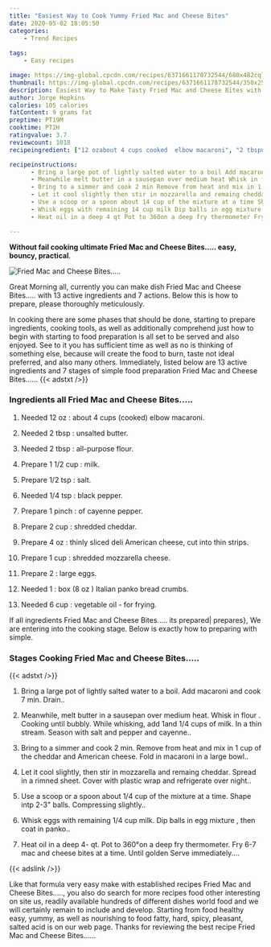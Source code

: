 ```yaml
---
title: "Easiest Way to Cook Yummy Fried Mac and Cheese Bites"
date: 2020-05-02 18:05:50
categories:
    - Trend Recipes
    
tags:
    - Easy recipes

image: https://img-global.cpcdn.com/recipes/6371661178732544/680x482cq70/fried-mac-and-cheese-bites-recipe-main-photo.jpg
thumbnail: https://img-global.cpcdn.com/recipes/6371661178732544/350x250cq70/fried-mac-and-cheese-bites-recipe-main-photo.jpg
description: Easiest Way to Make Tasty Fried Mac and Cheese Bites with 13 ingredients and 7 stages of easy cooking.
author: Jorge Hopkins
calories: 105 calories
fatContent: 9 grams fat
preptime: PT19M
cooktime: PT2H
ratingvalue: 3.7
reviewcount: 1018
recipeingredient: ["12 ozabout 4 cups cooked  elbow macaroni", "2 tbspunsalted butter", "2 tbspallpurpose flour", "1 1/2 cupmilk", "1/2 tspsalt", "1/4 tspblack pepper", "1 pinchof cayenne pepper", "2 cupshredded cheddar", "4 ozthinly sliced deli American cheese cut into thin strips", "1 cupshredded mozzarella cheese", "2large eggs", "1box 8 oz  Italian panko bread crumbs", "6 cupvegetable oil  for frying"]

recipeinstructions: 
      - Bring a large pot of lightly salted water to a boil Add macaroni and cook 7 min Drain 
      - Meanwhile melt butter in a sausepan over medium heat Whisk in flour  Cooking until bubbly While whisking add 1and 14 cups of milk In a thin stream Season with salt and pepper and cayenne 
      - Bring to a simmer and cook 2 min Remove from heat and mix in 1 cup of the cheddar and American cheese Fold in macaroni in a large bowl 
      - Let it cool slightly then stir in mozzarella and remaing cheddar Spread in a rimned sheet Cover with plastic wrap and refrigerate over night 
      - Use a scoop or a spoon about 14 cup of the mixture at a time Shape intp 23 balls Compressing slightly 
      - Whisk eggs with remaining 14 cup milk Dip balls in egg mixture  then coat in panko 
      - Heat oil in a deep 4 qt Pot to 360on a deep fry thermometer Fry 67 mac and cheese bites at a time Until golden Serve immediately

---
```




**Without fail cooking ultimate Fried Mac and Cheese Bites..... easy, bouncy, practical**. 


![Fried Mac and Cheese Bites.....](https://img-global.cpcdn.com/recipes/6371661178732544/680x482cq70/fried-mac-and-cheese-bites-recipe-main-photo.jpg "Fried Mac and Cheese Bites.....")




Great Morning all, currently you can make dish Fried Mac and Cheese Bites..... with 13 active ingredients and 7 actions. Below this is how to prepare, please thoroughly meticulously.

In cooking there are some phases that should be done, starting to prepare ingredients, cooking tools, as well as additionally comprehend just how to begin with starting to food preparation is all set to be served and also enjoyed. See to it you has sufficient time as well as no is thinking of something else, because will create the food to burn, taste not ideal preferred, and also many others. Immediately, listed below are 13 active ingredients and 7 stages of simple food preparation Fried Mac and Cheese Bites......
{{< adstxt />}}

### Ingredients all Fried Mac and Cheese Bites.....


1. Needed 12 oz : about 4 cups (cooked)  elbow macaroni.

1. Needed 2 tbsp : unsalted butter.

1. Needed 2 tbsp : all-purpose flour.

1. Prepare 1 1/2 cup : milk.

1. Prepare 1/2 tsp : salt.

1. Needed 1/4 tsp : black pepper.

1. Prepare 1 pinch : of cayenne pepper.

1. Prepare 2 cup : shredded cheddar.

1. Prepare 4 oz : thinly sliced deli American cheese, cut into thin strips.

1. Prepare 1 cup : shredded mozzarella cheese.

1. Prepare 2 : large eggs.

1. Needed 1 : box (8 oz ) Italian panko bread crumbs.

1. Needed 6 cup : vegetable oil - for frying.



If all ingredients Fried Mac and Cheese Bites..... its prepared| prepares}, We are entering into the cooking stage. Below is exactly how to preparing with simple.

### Stages Cooking Fried Mac and Cheese Bites.....

{{< adstxt />}}


1. Bring a large pot of lightly salted water to a boil. Add macaroni and cook 7 min. Drain..



1. Meanwhile, melt butter in a sausepan over medium heat. Whisk in flour . Cooking until bubbly. While whisking, add 1and 1/4 cups of milk. In a thin stream. Season with salt and pepper and cayenne..



1. Bring to a simmer and cook 2 min. Remove from heat and mix in 1 cup of the cheddar and American cheese. Fold in macaroni in a large bowl..



1. Let it cool slightly, then stir in mozzarella and remaing cheddar. Spread in a rimned sheet. Cover with plastic wrap and refrigerate over night..



1. Use a scoop or a spoon about 1/4 cup of the mixture at a time. Shape intp 2-3&#34; balls. Compressing slightly..



1. Whisk eggs with remaining 1/4 cup milk. Dip balls in egg mixture , then coat in panko..



1. Heat oil in a deep 4- qt. Pot to 360°on a deep fry thermometer. Fry 6-7 mac and cheese bites at a time. Until golden Serve immediately....





{{< adslink />}}

Like that formula very easy make with established recipes Fried Mac and Cheese Bites....., you also do search for more recipes food other interesting on site us, readily available hundreds of different dishes world food and we will certainly remain to include and develop. Starting from food healthy easy, yummy, as well as nourishing to food fatty, hard, spicy, pleasant, salted acid is on our web page. Thanks for reviewing the best recipe Fried Mac and Cheese Bites......
